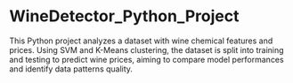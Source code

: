 # WineDetector_Python_Project
This Python project analyzes a dataset with wine chemical features and prices. Using SVM and K-Means clustering, the dataset is split into training and testing to predict wine prices, aiming to compare model performances and identify data patterns quality.
